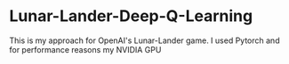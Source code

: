 # Lunar-Lander-Deep-Q-Learning
This is my approach for OpenAI's Lunar-Lander game. I used Pytorch and for performance reasons my NVIDIA GPU

